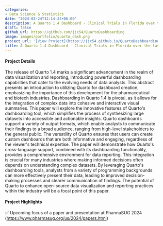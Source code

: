 ```yaml
---
categories:
- Data Science & Statistics
date: "2024-03-24T12:14:34+06:00"
description: A Quarto 1.4 Dashboard - Clinical Trials in Florida over the last 10 Years
draft: false
github_url: https://github.com/jjc54/QuartoDashboarding
image: images/portfolio/quarto_dash.png
project_url: '[View Project](https://jjc54.github.io/QuartoDashboarding/)'
title: A Quarto 1.4 Dashboard - Clinical Trials in Florida over the last 10 Years
---
```


#### Project Details

The release of Quarto 1.4 marks a significant advancement in the realm of data visualization and reporting, introducing powerful dashboarding capabilities that cater to the evolving needs of data analysts. This abstract presents an introduction to utilizing Quarto for dashboard creation, emphasizing the importance of this development for the pharmaceutical and biotech industries. Dashboarding in Quarto 1.4 is pivotal, as it allows for the integration of complex data into cohesive and interactive visual summaries. This paper will explore the innovative features of Quarto's dashboarding tool, which simplifies the process of synthesizing large datasets into accessible and actionable insights. Quarto dashboards support a variety of output formats, which enable analysts to communicate their findings to a broad audience, ranging from high-level stakeholders to the general public. The versatility of Quarto ensures that users can create custom dashboards that are both informative and engaging, regardless of the viewer's technical expertise. The paper will demonstrate how Quarto's cross-language support, combined with its dashboarding functionality, provides a comprehensive environment for data reporting. This integration is crucial for many industries where making informed decisions often depends on understanding complex datasets. By leveraging Quarto's dashboarding tools, analysts from a variety of programming backgrounds can more effectively present their data, leading to improved decision-making processes and clearer communication of findings. The potential of Quarto to enhance open-source data visualization and reporting practices within the industry will be a focal point of this paper.

#### Project Highlights

✅ Upcoming focus of a paper and presentation at PharmaSUG 2024 (https://www.pharmasug.org/us/2024/papers.html)